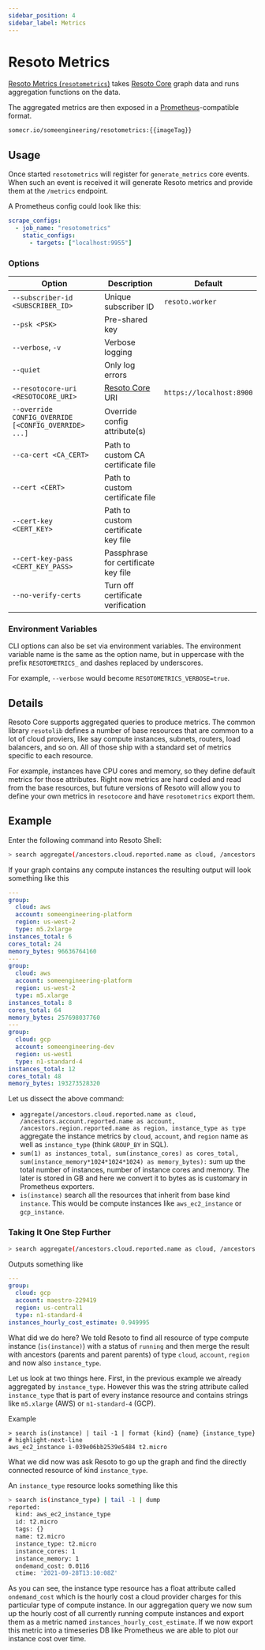 ```yaml
---
sidebar_position: 4
sidebar_label: Metrics
---
```


# Resoto Metrics

[Resoto Metrics (`resotometrics`)](https://github.com/someengineering/resoto/tree/main/resotometrics) takes [Resoto Core](./core.md) graph data and runs aggregation functions on the data.

The aggregated metrics are then exposed in a [Prometheus](https://prometheus.io)-compatible format.

```bash title="Resoto Metrics Docker image"
somecr.io/someengineering/resotometrics:{{imageTag}}
```

## Usage

Once started `resotometrics` will register for `generate_metrics` core events. When such an event is received it will generate Resoto metrics and provide them at the `/metrics` endpoint.

A Prometheus config could look like this:

```yaml
scrape_configs:
  - job_name: "resotometrics"
    static_configs:
      - targets: ["localhost:9955"]
```

### Options

| Option                                               | Description                         | Default                  |
| ---------------------------------------------------- | ----------------------------------- | ------------------------ |
| `--subscriber-id <SUBSCRIBER_ID>`                    | Unique subscriber ID                | `resoto.worker`          |
| `--psk <PSK>`                                        | Pre-shared key                      |                          |
| `--verbose`, `-v`                                    | Verbose logging                     |                          |
| `--quiet`                                            | Only log errors                     |                          |
| `--resotocore-uri <RESOTOCORE_URI>`                  | [Resoto Core](./core.md) URI        | `https://localhost:8900` |
| `--override CONFIG_OVERRIDE [<CONFIG_OVERRIDE> ...]` | Override config attribute(s)        |                          |
| `--ca-cert <CA_CERT>`                                | Path to custom CA certificate file  |                          |
| `--cert <CERT>`                                      | Path to custom certificate file     |                          |
| `--cert-key <CERT_KEY>`                              | Path to custom certificate key file |                          |
| `--cert-key-pass <CERT_KEY_PASS>`                    | Passphrase for certificate key file |                          |
| `--no-verify-certs`                                  | Turn off certificate verification   |                          |

### Environment Variables

CLI options can also be set via environment variables. The environment variable name is the same as the option name, but in uppercase with the prefix `RESOTOMETRICS_` and dashes replaced by underscores.

For example, `--verbose` would become `RESOTOMETRICS_VERBOSE=true`.

## Details

Resoto Core supports aggregated queries to produce metrics. The common library `resotolib` defines a number of base resources that are common to a lot of cloud proviers, like say compute instances, subnets, routers, load balancers, and so on. All of those ship with a standard set of metrics specific to each resource.

For example, instances have CPU cores and memory, so they define default metrics for those attributes. Right now metrics are hard coded and read from the base resources, but future versions of Resoto will allow you to define your own metrics in `resotocore` and have `resotometrics` export them.

## Example

Enter the following command into Resoto Shell:

```bash
> search aggregate(/ancestors.cloud.reported.name as cloud, /ancestors.account.reported.name as account, /ancestors.region.reported.name as region, instance_type as type : sum(1) as instances_total, sum(instance_cores) as cores_total, sum(instance_memory*1024*1024*1024) as memory_bytes): is(instance)
```

If your graph contains any compute instances the resulting output will look something like this

```yaml
---
group:
  cloud: aws
  account: someengineering-platform
  region: us-west-2
  type: m5.2xlarge
instances_total: 6
cores_total: 24
memory_bytes: 96636764160
---
group:
  cloud: aws
  account: someengineering-platform
  region: us-west-2
  type: m5.xlarge
instances_total: 8
cores_total: 64
memory_bytes: 257698037760
---
group:
  cloud: gcp
  account: someengineering-dev
  region: us-west1
  type: n1-standard-4
instances_total: 12
cores_total: 48
memory_bytes: 193273528320
```

Let us dissect the above command:

- `aggregate(/ancestors.cloud.reported.name as cloud, /ancestors.account.reported.name as account, /ancestors.region.reported.name as region, instance_type as type` aggregate the instance metrics by `cloud`, `account`, and `region` name as well as `instance_type` (think `GROUP_BY` in SQL).
- `sum(1) as instances_total, sum(instance_cores) as cores_total, sum(instance_memory*1024*1024*1024) as memory_bytes):` sum up the total number of instances, number of instance cores and memory. The later is stored in GB and here we convert it to bytes as is customary in Prometheus exporters.
- `is(instance)` search all the resources that inherit from base kind `instance`. This would be compute instances like `aws_ec2_instance` or `gcp_instance`.

### Taking It One Step Further

```bash
> search aggregate(/ancestors.cloud.reported.name as cloud, /ancestors.account.reported.name as account, /ancestors.region.reported.name as region, instance_type as type : sum(/ancestors.instance_type.reported.ondemand_cost) as instances_hourly_cost_estimate): is(instance) and instance_status = running
```

Outputs something like

```yaml
---
group:
  cloud: gcp
  account: maestro-229419
  region: us-central1
  type: n1-standard-4
instances_hourly_cost_estimate: 0.949995
```

What did we do here? We told Resoto to find all resource of type compute instance (`is(instance)`) with a status of `running` and then merge the result with ancestors (parents and parent parents) of type `cloud`, `account`, `region` and now also `instance_type`.

Let us look at two things here. First, in the previous example we already aggregated by `instance_type`. However this was the string attribute called `instance_type` that is part of every instance resource and contains strings like `m5.xlarge` (AWS) or `n1-standard-4` (GCP).

Example

```
> search is(instance) | tail -1 | format {kind} {name} {instance_type}
# highlight-next-line
aws_ec2_instance i-039e06bb2539e5484 t2.micro
```

What we did now was ask Resoto to go up the graph and find the directly connected resource of kind `instance_type`.

An `instance_type` resource looks something like this

```bash
> search is(instance_type) | tail -1 | dump
​reported:
​  kind: aws_ec2_instance_type
​  id: t2.micro
​  tags: {}
​  name: t2.micro
​  instance_type: t2.micro
​  instance_cores: 1
​  instance_memory: 1
​  ondemand_cost: 0.0116
​  ctime: '2021-09-28T13:10:08Z'
```

As you can see, the instance type resource has a float attribute called `ondemand_cost` which is the hourly cost a cloud provider charges for this particular type of compute instance. In our aggregation query we now sum up the hourly cost of all currently running compute instances and export them as a metric named `instances_hourly_cost_estimate`. If we now export this metric into a timeseries DB like Prometheus we are able to plot our instance cost over time.
